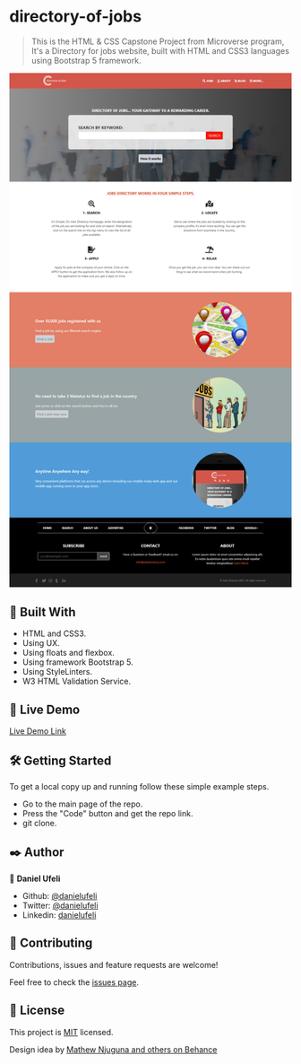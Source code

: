 # directory-of-jobs

> This is the HTML & CSS Capstone Project from Microverse program, It's a Directory for jobs website, built with HTML and CSS3 languages using Bootstrap 5 framework.

![screenshot](./asset/images/screenshot.png)


## 🔧 Built With

- HTML and CSS3.
- Using UX.
- Using floats and flexbox.
- Using framework Bootstrap 5.
- Using StyleLinters.
- W3 HTML Validation Service.

## 🔴 Live Demo

[Live Demo Link](https://danielufeli.github.io/directory-of-jobs/)


## 🛠 Getting Started

To get a local copy up and running follow these simple example steps.

- Go to the main page of the repo.
- Press the "Code" button and get the repo link.
- git clone.

## ✒️ Author

👤 **Daniel Ufeli**

- Github: [@danielufeli](https://github.com/danielufeli)
- Twitter: [@danielufeli](https://twitter.com/danielufeli)
- Linkedin: [danielufeli](https://www.linkedin.com/in/danielufeli/)

## 🤝 Contributing

Contributions, issues and feature requests are welcome!

Feel free to check the [issues page](https://github.com/danielufeli/directory-of-jobs/issues).

## 📝 License

This project is [MIT](LICENSE) licensed.

Design idea by [Mathew Njuguna and others on Behance](https://www.behance.net/mathewnjuguna)